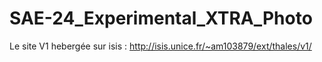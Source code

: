# SAE-24_Experimental_XTRA_Photo

Le site V1 hebergée sur isis : http://isis.unice.fr/~am103879/ext/thales/v1/
